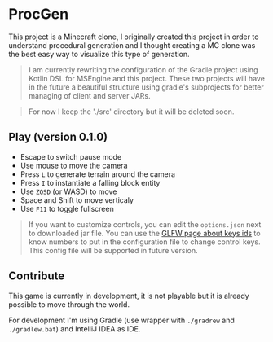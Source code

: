 # ProcGen

This project is a Minecraft clone, I originally created this project
in order to understand procedural generation and I thought creating
a MC clone was the best easy way to visualize this type of
generation.

> I am currently rewriting the configuration of the Gradle project using
> Kotlin DSL for MSEngine and this project. These two projects will have
> in the future a beautiful structure using gradle's subprojects for
> better managing of client and server JARs.

> For now I keep the './src' directory but it will be deleted soon.

## Play (version 0.1.0)

- Escape to switch pause mode
- Use mouse to move the camera
- Press `L` to generate terrain around the camera
- Press `I` to instantiate a falling block entity
- Use `ZQSD` (or WASD) to move
- Space and Shift to move verticaly
- Use `F11` to toggle fullscreen

> If you want to customize controls, you can edit the `options.json` next to downloaded jar file.
> You can use the [GLFW page about keys ids](https://www.glfw.org/docs/latest/group__keys.html) to know numbers to put in the configuration file to change control keys.
> This config file will be supported in future version.

## Contribute

This game is currently in development, it is not playable but it is
already possible to move through the world.

For development I'm using Gradle (use wrapper with `./gradrew` and `./gradlew.bat`) and IntelliJ IDEA as IDE.